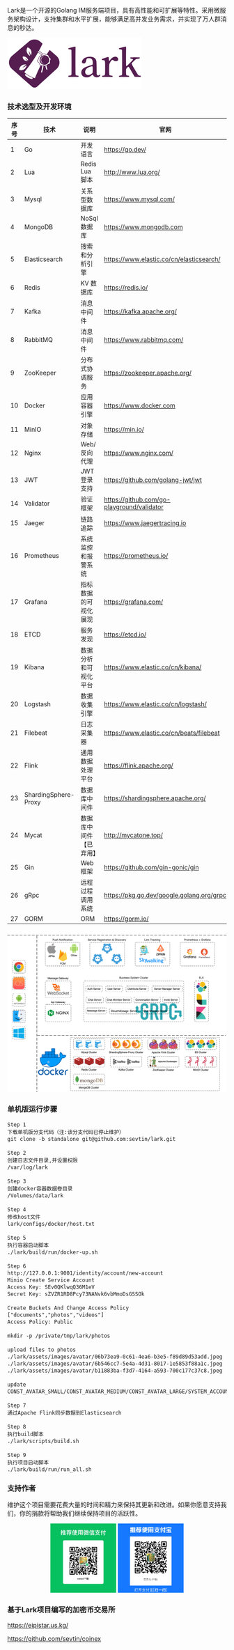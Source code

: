 Lark是一个开源的Golang IM服务端项目，具有高性能和可扩展等特性。采用微服务架构设计，支持集群和水平扩展，能够满足高并发业务需求，并实现了万人群消息的秒达。

<img src="assets/images/lark-logo.png" height="119" width="309"/>

### 技术选型及开发环境
| 序号 | 技术                   | 说明            | 官网                                         |
|------|------------------------|------------------|----------------------------------------------|
| 1    | Go                     | 开发语言          | https://go.dev/                              |
| 2    | Lua                    | Redis Lua 脚本    | http://www.lua.org/                          |
| 3    | Mysql                  | 关系型数据库       | https://www.mysql.com/                       |
| 4    | MongoDB                | NoSql数据库      | https://www.mongodb.com                      |
| 5    | Elasticsearch          | 搜索和分析引擎     | https://www.elastic.co/cn/elasticsearch/     |
| 6    | Redis                  | KV 数据库         | https://redis.io/                            |
| 7    | Kafka                  | 消息中间件         | https://kafka.apache.org/                    |
| 8    | RabbitMQ               | 消息中间件         | https://www.rabbitmq.com/                    |
| 9    | ZooKeeper              | 分布式协调服务      | https://zookeeper.apache.org/                |
| 10   | Docker                 | 应用容器引擎        | https://www.docker.com                       |
| 11   | MinIO                  | 对象存储           | https://min.io/                              |
| 12   | Nginx                  | Web/反向代理       | https://www.nginx.com/                       |
| 13   | JWT                    | JWT登录支持        | https://github.com/golang-jwt/jwt           |
| 14   | Validator              | 验证框架           | https://github.com/go-playground/validator   |
| 15   | Jaeger                 | 链路追踪           | https://www.jaegertracing.io                 |
| 16   | Prometheus             | 系统监控和报警系统   | https://prometheus.io/                       |
| 17   | Grafana                | 指标数据的可视化展现 | https://grafana.com/                         |
| 18   | ETCD                   | 服务发现           | https://etcd.io/                             |
| 19   | Kibana                 | 数据分析和可视化平台 | https://www.elastic.co/cn/kibana/            |
| 20   | Logstash               | 数据收集引擎         | https://www.elastic.co/cn/logstash/          |
| 21   | Filebeat               | 日志采集器           | https://www.elastic.co/cn/beats/filebeat     |
| 22   | Flink                  | 通用数据处理平台      | https://flink.apache.org/                    |
| 23   | ShardingSphere-Proxy   | 数据库中间件         | https://shardingsphere.apache.org/           |
| 24   | Mycat                  | 数据库中间件【已弃用】 | http://mycatone.top/                         |
| 25   | Gin                    | Web 框架           | https://github.com/gin-gonic/gin             |
| 26   | gRpc                   | 远程过程调用系统      | https://pkg.go.dev/google.golang.org/grpc    |
| 27   | GORM                   | ORM                | https://gorm.io/                             |



![](assets/images/lark-architecture-diagram.png)


### 单机版运行步骤

```
Step 1
下载单机版分支代码（注:该分支代码已停止维护）
git clone -b standalone git@github.com:sevtin/lark.git

Step 2
创建日志文件目录,并设置权限
/var/log/lark

Step 3
创建docker容器数据卷目录
/Volumes/data/lark

Step 4
修改host文件
lark/configs/docker/host.txt

Step 5
执行容器启动脚本
./lark/build/run/docker-up.sh

Step 6
http://127.0.0.1:9001/identity/account/new-account
Minio Create Service Account
Access Key: SEv0QKlwqQ36M1eV
Secret Key: sZVZR1RD8Pcy73NANvk6vbMmoDsGSSOk

Create Buckets And Change Access Policy
["documents","photos","videos"]
Access Policy: Public

mkdir -p /private/tmp/lark/photos

upload files to photos
./lark/assets/images/avatar/06b73ea9-0c61-4ea6-b3e5-f89d89d53add.jpeg
./lark/assets/images/avatar/6b546cc7-5e4a-4d31-8017-1e5853f88a1c.jpeg
./lark/assets/images/avatar/b11883ba-f3d7-4164-a593-700c177c37c8.jpeg

update CONST_AVATAR_SMALL/CONST_AVATAR_MEDIUM/CONST_AVATAR_LARGE/SYSTEM_ACCOUNT_AVATAR_CONTACT_INVITE

Step 7
通过Apache Flink同步数据到Elasticsearch

Step 8
执行build脚本
./lark/scripts/build.sh

Step 9
执行项目启动脚本
./lark/build/run/run_all.sh

```

### 支持作者
维护这个项目需要花费大量的时间和精力来保持其更新和改进。如果你愿意支持我们，你的捐款将帮助我们继续保持项目的活跃性。
<center>
<img src="assets/images/WeChatPay.jpg" alt="WeChatPay" width="30%"/>
<img src="assets/images/Alipay.jpg" alt="Alipay" width="30%"/>
</center>

### 基于Lark项目编写的加密币交易所
https://eipistar.us.kg/

https://github.com/sevtin/coinex

